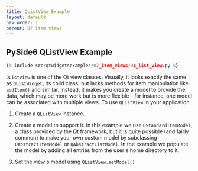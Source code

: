 ```yaml
---
title: QListView Example
layout: default
nav_order: 1
parent: 07 Item Views
---
```


## PySide6 QListView Example

```python
{% include src/qtwidgetsexamples/07_item_views/01_list_view.py %}
```

`QListView` is one of the Qt view classes. Visually, it looks exactly the same as `QListWidget`, its child class, but lacks methods for item manipulation like `addItem()` and similar. Instead, it makes you create a model to provide the data, which may be more work but is more flexible - for instance, one model can be associated with multiple views. To use `QListView` in your application

1. Create a `QListView` instance.

2. Create a model to support it. In this example we use `QStandardItemModel`, a class provided by the Qt framework, but it is quite possible (and fairly common) to make your own custom model by subclassing `QAbstractItemModel` or `QAbstractListModel`. In the example we populate the model by adding all entries from the user's home directory to it.

3. Set the view's model using `QListView.setModel()`